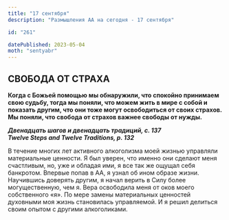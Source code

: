 ```yaml
---
title: "17 сентября"
description: "Размышления АА на сегодня - 17 сентября"

id: "261"

datePublished: 2023-05-04
moth: "sentyabr"
---
```


## СВОБОДА ОТ СТРАХА

**Когда с Божьей помощью мы обнаружили, что спокойно принимаем свою судьбу,
тогда мы поняли, что можем жить в мире с собой и показать другим, что они тоже
могут освободиться от своих страхов. Мы поняли, что свобода от страхов важнее
свободы от нужды.**

**_Двенадцать шагов и двенадцать традиций, с. 137  
Twelve Steps and Twelve Traditions, p. 132_**

В течение многих лет активного алкоголизма моей жизнью управляли материальные
ценности. Я был уверен, что именно они сделают меня счастливым, но, уже и
обладая ими, я все так же ощущал себя банкротом. Впервые попав в АА, я узнал
об ином образе жизни. Научившись доверять другим, я начал верить в Силу более
могущественную, чем я. Вера освободила меня от оков моего собственного «я». По
мере замены материальных ценностей духовными моя жизнь становилась
управляемой. И я решил делиться своим опытом с другими алкоголиками.
